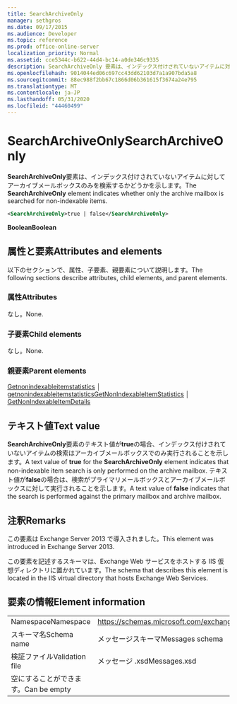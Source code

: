 ```yaml
---
title: SearchArchiveOnly
manager: sethgros
ms.date: 09/17/2015
ms.audience: Developer
ms.topic: reference
ms.prod: office-online-server
localization_priority: Normal
ms.assetid: cce5344c-b622-44d4-bc14-a0de346c9335
description: SearchArchiveOnly 要素は、インデックス付けされていないアイテムに対してアーカイブメールボックスのみを検索するかどうかを示します。
ms.openlocfilehash: 9014044ed06c697cc43dd62103d7a1a907bda5a8
ms.sourcegitcommit: 88ec988f2bb67c1866d06b361615f3674a24e795
ms.translationtype: MT
ms.contentlocale: ja-JP
ms.lasthandoff: 05/31/2020
ms.locfileid: "44460499"
---
```

# <a name="searcharchiveonly"></a><span data-ttu-id="9ee14-103">SearchArchiveOnly</span><span class="sxs-lookup"><span data-stu-id="9ee14-103">SearchArchiveOnly</span></span>

<span data-ttu-id="9ee14-104">**SearchArchiveOnly**要素は、インデックス付けされていないアイテムに対してアーカイブメールボックスのみを検索するかどうかを示します。</span><span class="sxs-lookup"><span data-stu-id="9ee14-104">The **SearchArchiveOnly** element indicates whether only the archive mailbox is searched for non-indexable items.</span></span> 
  
```xml
<SearchArchiveOnly>true | false</SearchArchiveOnly>
```

 <span data-ttu-id="9ee14-105">**Boolean**</span><span class="sxs-lookup"><span data-stu-id="9ee14-105">**Boolean**</span></span>
## <a name="attributes-and-elements"></a><span data-ttu-id="9ee14-106">属性と要素</span><span class="sxs-lookup"><span data-stu-id="9ee14-106">Attributes and elements</span></span>

<span data-ttu-id="9ee14-107">以下のセクションで、属性、子要素、親要素について説明します。</span><span class="sxs-lookup"><span data-stu-id="9ee14-107">The following sections describe attributes, child elements, and parent elements.</span></span>
  
### <a name="attributes"></a><span data-ttu-id="9ee14-108">属性</span><span class="sxs-lookup"><span data-stu-id="9ee14-108">Attributes</span></span>

<span data-ttu-id="9ee14-109">なし。</span><span class="sxs-lookup"><span data-stu-id="9ee14-109">None.</span></span>
  
### <a name="child-elements"></a><span data-ttu-id="9ee14-110">子要素</span><span class="sxs-lookup"><span data-stu-id="9ee14-110">Child elements</span></span>

<span data-ttu-id="9ee14-111">なし。</span><span class="sxs-lookup"><span data-stu-id="9ee14-111">None.</span></span>
  
### <a name="parent-elements"></a><span data-ttu-id="9ee14-112">親要素</span><span class="sxs-lookup"><span data-stu-id="9ee14-112">Parent elements</span></span>

<span data-ttu-id="9ee14-113">[Getnonindexableitemstatistics](getnonindexableitemstatistics.md) │ [getnonindexableitemstatistics](getnonindexableitemdetails.md)</span><span class="sxs-lookup"><span data-stu-id="9ee14-113">[GetNonIndexableItemStatistics](getnonindexableitemstatistics.md) │ [GetNonIndexableItemDetails](getnonindexableitemdetails.md)</span></span>
  
## <a name="text-value"></a><span data-ttu-id="9ee14-114">テキスト値</span><span class="sxs-lookup"><span data-stu-id="9ee14-114">Text value</span></span>

<span data-ttu-id="9ee14-115">**SearchArchiveOnly**要素のテキスト値が**true**の場合、インデックス付けされていないアイテムの検索はアーカイブメールボックスでのみ実行されることを示します。</span><span class="sxs-lookup"><span data-stu-id="9ee14-115">A text value of **true** for the **SearchArchiveOnly** element indicates that non-indexable item search is only performed on the archive mailbox.</span></span> <span data-ttu-id="9ee14-116">テキスト値が**false**の場合は、検索がプライマリメールボックスとアーカイブメールボックスに対して実行されることを示します。</span><span class="sxs-lookup"><span data-stu-id="9ee14-116">A text value of **false** indicates that the search is performed against the primary mailbox and archive mailbox.</span></span> 
  
## <a name="remarks"></a><span data-ttu-id="9ee14-117">注釈</span><span class="sxs-lookup"><span data-stu-id="9ee14-117">Remarks</span></span>

<span data-ttu-id="9ee14-118">この要素は Exchange Server 2013 で導入されました。</span><span class="sxs-lookup"><span data-stu-id="9ee14-118">This element was introduced in Exchange Server 2013.</span></span>
  
<span data-ttu-id="9ee14-119">この要素を記述するスキーマは、Exchange Web サービスをホストする IIS 仮想ディレクトリに置かれています。</span><span class="sxs-lookup"><span data-stu-id="9ee14-119">The schema that describes this element is located in the IIS virtual directory that hosts Exchange Web Services.</span></span>
  
## <a name="element-information"></a><span data-ttu-id="9ee14-120">要素の情報</span><span class="sxs-lookup"><span data-stu-id="9ee14-120">Element information</span></span>

|||
|:-----|:-----|
|<span data-ttu-id="9ee14-121">Namespace</span><span class="sxs-lookup"><span data-stu-id="9ee14-121">Namespace</span></span>  <br/> |https://schemas.microsoft.com/exchange/services/2006/messages  <br/> |
|<span data-ttu-id="9ee14-122">スキーマ名</span><span class="sxs-lookup"><span data-stu-id="9ee14-122">Schema name</span></span>  <br/> |<span data-ttu-id="9ee14-123">メッセージスキーマ</span><span class="sxs-lookup"><span data-stu-id="9ee14-123">Messages schema</span></span>  <br/> |
|<span data-ttu-id="9ee14-124">検証ファイル</span><span class="sxs-lookup"><span data-stu-id="9ee14-124">Validation file</span></span>  <br/> |<span data-ttu-id="9ee14-125">メッセージ .xsd</span><span class="sxs-lookup"><span data-stu-id="9ee14-125">Messages.xsd</span></span>  <br/> |
|<span data-ttu-id="9ee14-126">空にすることができます。</span><span class="sxs-lookup"><span data-stu-id="9ee14-126">Can be empty</span></span>  <br/> ||
   

